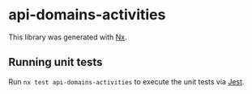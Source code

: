 # api-domains-activities

This library was generated with [Nx](https://nx.dev).

## Running unit tests

Run `nx test api-domains-activities` to execute the unit tests via [Jest](https://jestjs.io).
